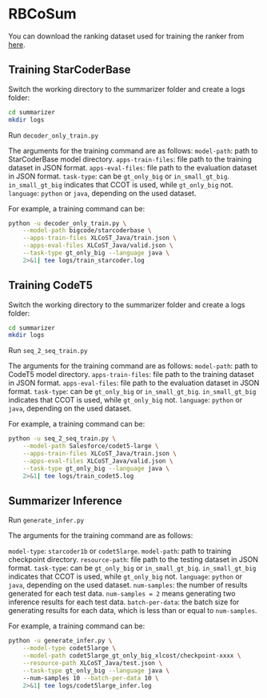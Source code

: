 # RBCoSum
You can download the ranking dataset used for training the ranker from [here](https://drive.google.com/file/d/1iqG0rzgKhJ1CKYmmwRAvAXqFIKfB0tPT/view?usp=drive_link).



## Training StarCoderBase
Switch the working directory to the summarizer folder and create a logs folder:
```bash
cd summarizer
mkdir logs
```



Run `decoder_only_train.py`

The arguments for the training command are as follows:
`model-path`: path to StarCoderBase model directory.
`apps-train-files`: file path to the training dataset in JSON format.
`apps-eval-files`: file path to the evaluation dataset in JSON format.
`task-type`: can be `gt_only_big` or `in_small_gt_big`. `in_small_gt_big` indicates that CCOT is used, while `gt_only_big` not.
`language`: `python` or `java`, depending on the used dataset.



For example, a training command can be:

```bash
python -u decoder_only_train.py \
    --model-path bigcode/starcoderbase \
    --apps-train-files XLCoST_Java/train.json \
    --apps-eval-files XLCoST_Java/valid.json \
    --task-type gt_only_big --language java \
    2>&1| tee logs/train_starcoder.log
```



## Training CodeT5

Switch the working directory to the summarizer folder and create a logs folder:
```bash
cd summarizer
mkdir logs
```



Run `seq_2_seq_train.py`

The arguments for the training command are as follows:
`model-path`: path to CodeT5 model directory.
`apps-train-files`: file path to the training dataset in JSON format.
`apps-eval-files`: file path to the evaluation dataset in JSON format.
`task-type`: can be `gt_only_big` or `in_small_gt_big`. `in_small_gt_big` indicates that CCOT is used, while `gt_only_big` not.
`language`: `python` or `java`, depending on the used dataset.



For example, a training command can be:

```bash
python -u seq_2_seq_train.py \
    --model-path Salesforce/codet5-large \
    --apps-train-files XLCoST_Java/train.json \
    --apps-eval-files XLCoST_Java/valid.json \
    --task-type gt_only_big --language java \
    2>&1| tee logs/train_codet5.log
```



## Summarizer Inference

Run `generate_infer.py`

The arguments for the training command are as follows:

`model-type`: `starcoder1b` or `codet5large`.
`model-path`: path to training checkpoint directory.
`resource-path`: file path to the testing dataset in JSON format.
`task-type`: can be `gt_only_big` or `in_small_gt_big`. `in_small_gt_big` indicates that CCOT is used, while `gt_only_big` not.
`language`: `python` or `java`, depending on the used dataset.
`num-samples`:  the number of results generated for each test data. `num-samples = 2` means generating two inference results for each test data.
`batch-per-data`: the batch size for generating results for each data, which is less than or equal to `num-samples`.


For example, a training command can be:

```bash
python -u generate_infer.py \
    --model-type codet5large \
    --model-path codet5large_gt_only_big_xlcost/checkpoint-xxxx \
    --resource-path XLCoST_Java/test.json \
    --task-type gt_only_big --language java \ 
    --num-samples 10 --batch-per-data 10 \
    2>&1| tee logs/codet5large_infer.log
```